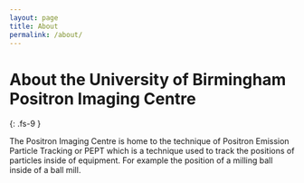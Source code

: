 ```yaml
---
layout: page
title: About
permalink: /about/
---
```


# About the University of Birmingham Positron Imaging Centre
{: .fs-9 }

The Positron Imaging Centre is home to the technique of Positron Emission Particle Tracking or PEPT which is a technique used to track
the positions of particles inside of equipment. For example the position of a milling ball inside of a ball mill.